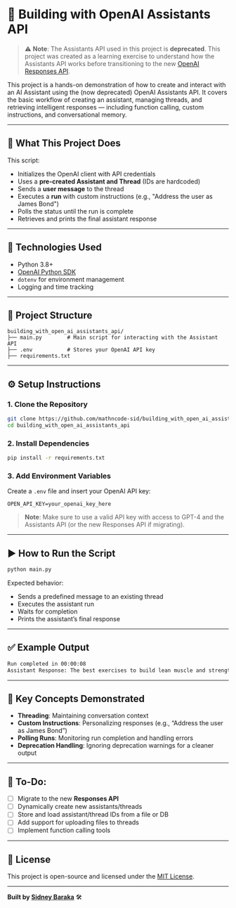 # 🧠 Building with OpenAI Assistants API

> ⚠️ **Note**: The Assistants API used in this project is **deprecated**. This project was created as a learning exercise to understand how the Assistants API works before transitioning to the new [OpenAI Responses API](https://platform.openai.com/docs/guides/responses).

This project is a hands-on demonstration of how to create and interact with an AI Assistant using the (now deprecated) OpenAI Assistants API. It covers the basic workflow of creating an assistant, managing threads, and retrieving intelligent responses — including function calling, custom instructions, and conversational memory.

---

## 📌 What This Project Does

This script:
- Initializes the OpenAI client with API credentials
- Uses a **pre-created Assistant and Thread** (IDs are hardcoded)
- Sends a **user message** to the thread
- Executes a **run** with custom instructions (e.g., "Address the user as James Bond")
- Polls the status until the run is complete
- Retrieves and prints the final assistant response

---

## 🔧 Technologies Used

- Python 3.8+
- [OpenAI Python SDK](https://github.com/openai/openai-python)
- `dotenv` for environment management
- Logging and time tracking

---

## 📂 Project Structure

```
building_with_open_ai_assistants_api/
├── main.py        # Main script for interacting with the Assistant API
├── .env           # Stores your OpenAI API key
├── requirements.txt
```

---

## ⚙️ Setup Instructions

### 1. Clone the Repository

```bash
git clone https://github.com/mathncode-sid/building_with_open_ai_assistants_api.git
cd building_with_open_ai_assistants_api
```

### 2. Install Dependencies

```bash
pip install -r requirements.txt
```

### 3. Add Environment Variables

Create a `.env` file and insert your OpenAI API key:

```env
OPEN_API_KEY=your_openai_key_here
```

> **Note**: Make sure to use a valid API key with access to GPT-4 and the Assistants API (or the new Responses API if migrating).

---

## ▶️ How to Run the Script

```bash
python main.py
```

Expected behavior:
- Sends a predefined message to an existing thread
- Executes the assistant run
- Waits for completion
- Prints the assistant’s final response

---

## ✅ Example Output

```bash
Run completed in 00:00:08
Assistant Response: The best exercises to build lean muscle and strength include compound movements such as squats, deadlifts, bench presses, pull-ups, and rows...
```

---

## 🧠 Key Concepts Demonstrated

- **Threading**: Maintaining conversation context
- **Custom Instructions**: Personalizing responses (e.g., “Address the user as James Bond”)
- **Polling Runs**: Monitoring run completion and handling errors
- **Deprecation Handling**: Ignoring deprecation warnings for a cleaner output

---

## 📌 To-Do:

- [ ] Migrate to the new **Responses API**
- [ ] Dynamically create new assistants/threads
- [ ] Store and load assistant/thread IDs from a file or DB
- [ ] Add support for uploading files to threads
- [ ] Implement function calling tools

---

## 📄 License

This project is open-source and licensed under the [MIT License](LICENSE).

---

**Built by [Sidney Baraka](https://github.com/mathncode-sid)** 🛠️
